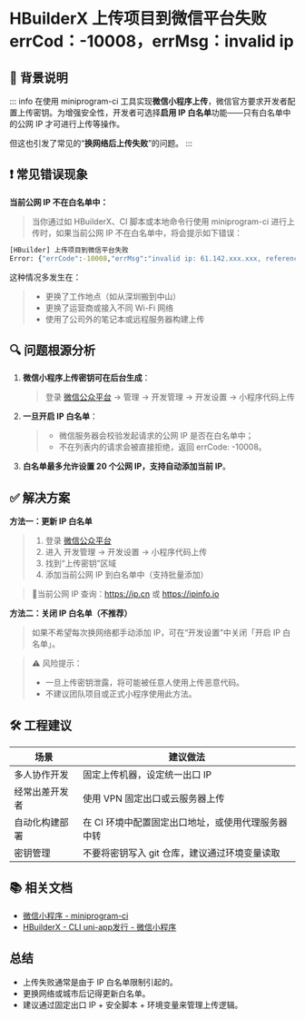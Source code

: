 # HBuilderX 上传项目到微信平台失败 errCod：-10008，errMsg：invalid ip



## 📌 背景说明
::: info
在使用 miniprogram-ci 工具实现**微信小程序上传**，微信官方要求开发者配置上传密钥。为增强安全性，开发者可选择**启用 IP 白名单**功能——只有白名单中的公网 IP 才可进行上传等操作。

但这也引发了常见的“**换网络后上传失败**”的问题。
:::


## ❗ 常见错误现象
**当前公网 IP 不在白名单中：**
> 当你通过如 HBuilderX、CI 脚本或本地命令行使用 miniprogram-ci 进行上传时，如果当前公网 IP 不在白名单中，将会提示如下错误：
```cmd
[HBuilder] 上传项目到微信平台失败
Error: {"errCode":-10008,"errMsg":"invalid ip: 61.142.xxx.xxx, reference: https://developers.weixin.qq.com/miniprogram/dev/devtools/ci.html"}
```
这种情况多发生在：
> - 更换了工作地点（如从深圳搬到中山）
> - 更换了运营商或接入不同 Wi-Fi 网络
> - 使用了公司外的笔记本或远程服务器构建上传


## 🔍 问题根源分析
1. **微信小程序上传密钥可在后台生成**：
    > 登录 [微信公众平台](https://mp.weixin.qq.com/wxamp/index/index?lang=zh_CN&token=1134092282) → 管理 → 开发管理 → 开发设置 → 小程序代码上传

2. **一旦开启 IP 白名单**：
    > - 微信服务器会校验发起请求的公网 IP 是否在白名单中；
    > - 不在列表内的请求会被直接拒绝，返回 errCode: -10008。

3. **白名单最多允许设置 20 个公网 IP，支持自动添加当前 IP**。


## ✅ 解决方案
**方法一：更新 IP 白名单**
> 1. 登录 [微信公众平台](https://mp.weixin.qq.com/wxamp/index/index?lang=zh_CN&token=1134092282)
> 2. 进入 开发管理 → 开发设置 → 小程序代码上传
> 3. 找到“上传密钥”区域
> 4. 添加当前公网 IP 到白名单中（支持批量添加）
  
> 🔎当前公网 IP 查询：https://ip.cn 或 https://ipinfo.io

**方法二：关闭 IP 白名单（不推荐）**
> 如果不希望每次换网络都手动添加 IP，可在“开发设置”中关闭「开启 IP 白名单」。

> ⚠️ 风险提示：
> - 一旦上传密钥泄露，将可能被任意人使用上传恶意代码。
> - 不建议团队项目或正式小程序使用此方法。


## 🛠️ 工程建议
| 场景 | 建议做法 |
| - | - |
| 多人协作开发 | 固定上传机器，设定统一出口 IP |
| 经常出差开发者 | 使用 VPN 固定出口或云服务器上传 |
| 自动化构建部署 | 在 CI 环境中配置固定出口地址，或使用代理服务器中转 |
| 密钥管理 | 不要将密钥写入 git 仓库，建议通过环境变量读取 |


## 📚 相关文档
- [微信小程序 - miniprogram-ci](https://developers.weixin.qq.com/miniprogram/dev/devtools/ci.html)
- [HBuilderX - CLI uni-app发行 - 微信小程序](https://hx.dcloud.net.cn/cli/publish-mp-weixin?id=uploadPrivateKey)


## 总结
- 上传失败通常是由于 IP 白名单限制引起的。
- 更换网络或城市后记得更新白名单。
- 建议通过固定出口 IP + 安全脚本 + 环境变量来管理上传逻辑。

